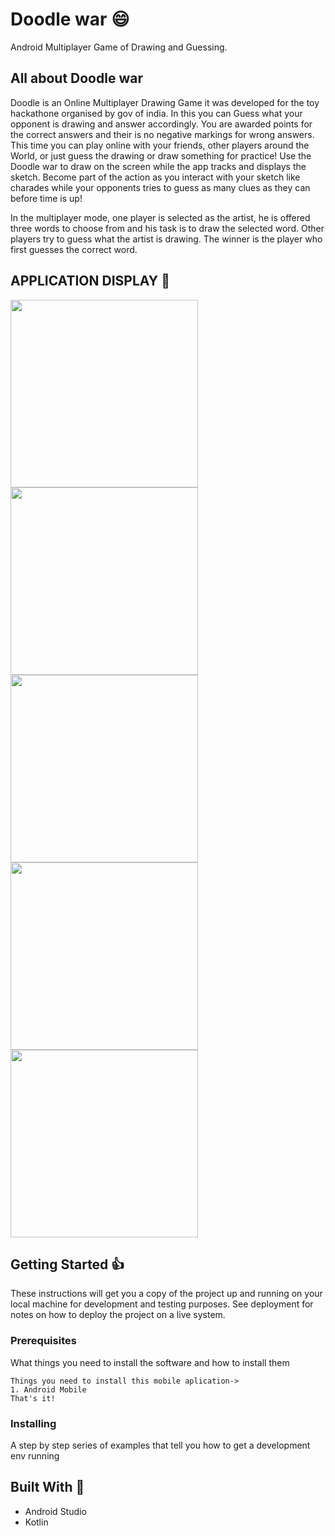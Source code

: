 # Doodle war :smile:
Android Multiplayer Game of Drawing and Guessing. 

## All about Doodle war
Doodle is an Online Multiplayer Drawing Game it was developed for the toy hackathone organised by gov of india. In this you can Guess what your opponent is drawing and answer accordingly. You are awarded points for the correct answers and their is no negative markings for wrong answers. This time you can play online with your friends, other players around the World, or just guess the drawing or draw something for practice!
Use the Doodle war to draw on the screen while the app tracks and displays the sketch. Become part of the action as you interact with your sketch like charades while your opponents tries to guess as many clues as they can before time is up!

In the multiplayer mode, one player is selected as the artist, he is offered three words to choose from and his task is to draw the selected word. Other players try to guess what the artist is drawing. The winner is the player who first guesses the correct word.

## APPLICATION DISPLAY  :eyes:	
<kbd><img src="Screenshots/4.png" width=300></kbd>
<kbd><img src="Screenshots/5.png" width=300></kbd>
<kbd><img src="Screenshots/6.png" width=300></kbd>
<kbd><img src="Screenshots/7.png" width=300></kbd>
<kbd><img src="Screenshots/8.png" width=300></kbd>

## Getting Started :+1:

These instructions will get you a copy of the project up and running on your local machine for development and testing purposes. See deployment for notes on how to deploy the project on a live system.

### Prerequisites

What things you need to install the software and how to install them

```
Things you need to install this mobile aplication->
1. Android Mobile
That's it!
```

### Installing

A step by step series of examples that tell you how to get a development env running

## Built With :heartbeat:

* Android Studio
* Kotlin



